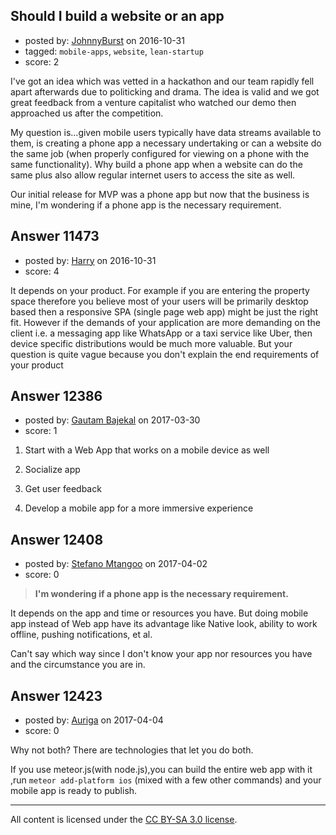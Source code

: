 ## Should I build a website or an app

- posted by: [JohnnyBurst](https://stackexchange.com/users/3369535/johnnyburst) on 2016-10-31
- tagged: `mobile-apps`, `website`, `lean-startup`
- score: 2

I've got an idea which was vetted in a hackathon and our team rapidly fell apart afterwards due to politicking and drama. The idea is valid and we got great feedback from a venture capitalist who watched our demo then approached us after the competition.

My question is...given mobile users typically have data streams available to them, is creating a phone app a necessary undertaking or can a website do the same job (when properly configured for viewing on a phone with the same functionality). Why build a phone app when a website can do the same plus also allow regular internet users to access the site as well.

Our initial release for MVP was a phone app but now that the business is mine, I'm wondering if a phone app is the necessary requirement.


## Answer 11473

- posted by: [Harry](https://stackexchange.com/users/6540484/harry) on 2016-10-31
- score: 4

It depends on your product. For example if you are entering the property space therefore you believe most of your users will be primarily desktop based then a responsive SPA (single page web app) might be just the right fit. However if the demands of your application are more demanding on the client i.e. a messaging app like WhatsApp or a taxi service like Uber, then device specific distributions would be much more valuable. But your question is quite vague because you don't explain the end requirements of your product


## Answer 12386

- posted by: [Gautam Bajekal](https://stackexchange.com/users/10221908/gautam-bajekal) on 2017-03-30
- score: 1

 1. Start with a Web App that works on a mobile device as well
 
 2. Socialize app 

 3. Get user feedback 

 4. Develop a mobile app for a more immersive experience


## Answer 12408

- posted by: [Stefano Mtangoo](https://stackexchange.com/users/365002/stefano-mtangoo) on 2017-04-02
- score: 0

> **I'm wondering if a phone app is the necessary requirement.**

It depends on the app and time or resources you have. But doing mobile app instead of Web app have its advantage like Native look, ability to work offline, pushing notifications, et al.

Can't say which way since I don't know your app nor resources you have and the circumstance you are in.


## Answer 12423

- posted by: [Auriga](https://stackexchange.com/users/7185041/auriga) on 2017-04-04
- score: 0

Why not both? There are technologies that let you do both.

If you use meteor.js(with node.js),you can build the entire web app with it ,run `meteor add-platform ios` (mixed with a few other commands) and your mobile app is ready to publish.



---

All content is licensed under the [CC BY-SA 3.0 license](https://creativecommons.org/licenses/by-sa/3.0/).
